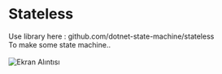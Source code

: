# Stateless
Use library here : github.com/dotnet-state-machine/stateless <br>
To make some state machine..<br>
<br>
![Ekran Alıntısı](https://github.com/erolcum/Stateless/assets/110387801/0598a7cc-4d42-437d-9fe7-7276c591d2b1)
